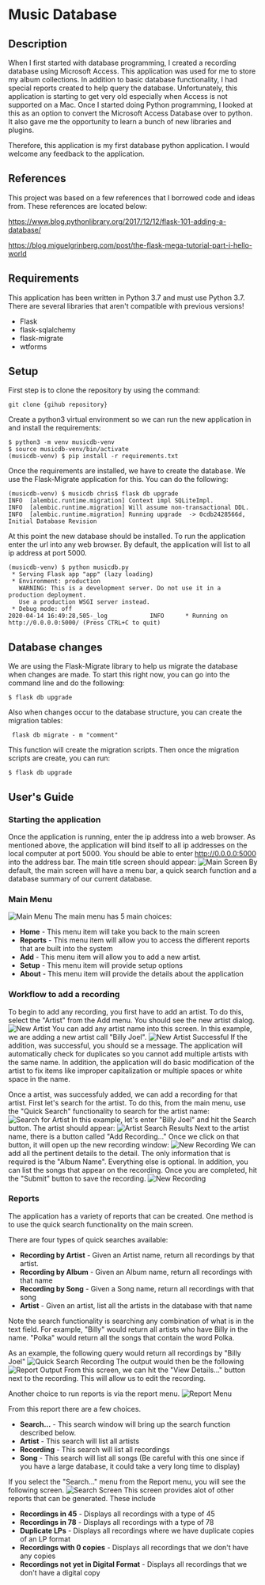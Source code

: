 # Music Database

## Description
When I first started with database programming, I created a recording database using Microsoft Access. This application was used for me to store my album collections. In addition to basic database functionality, I had special reports created to help query the database. Unfortunately, this application is starting to get very old especially when Access is not supported on a Mac.    Once I started doing Python programming, I looked at this as an option to convert the Microsoft Access Database over to python.   It also gave me the opportunity to learn a bunch of new libraries and plugins.

Therefore, this application is my first database python application. I would welcome any feedback to the application.

## References
This project was based on a few references that I borrowed code and ideas from.   These references are located below:

https://www.blog.pythonlibrary.org/2017/12/12/flask-101-adding-a-database/

https://blog.miguelgrinberg.com/post/the-flask-mega-tutorial-part-i-hello-world

## Requirements
This application has been written in Python 3.7 and must use Python 3.7.   There are several libraries that aren't compatible with previous versions!

* Flask
* flask-sqlalchemy
* flask-migrate
* wtforms

## Setup

First step is to clone the repository by using the command:

```git clone {gihub repository}```

Create a python3 virtual environment so we can run the new application in and install the requirements:

```buildoutcfg
$ python3 -m venv musicdb-venv
$ source musicdb-venv/bin/activate
(musicdb-venv) $ pip install -r requirements.txt
```

Once the requirements are installed, we have to create the database.   We use the Flask-Migrate application for this.   You can do the following:
```buildoutcfg
(musicdb-venv) $ musicdb chris$ flask db upgrade
INFO  [alembic.runtime.migration] Context impl SQLiteImpl.
INFO  [alembic.runtime.migration] Will assume non-transactional DDL.
INFO  [alembic.runtime.migration] Running upgrade  -> 0cdb2428566d, Initial Database Revision

```

At this point the new database should be installed.   To run the application enter the url into any web browser.   By default, the application will list to all ip address at port 5000.

```buildoutcfg
(musicdb-venv) $ python musicdb.py
 * Serving Flask app "app" (lazy loading)
 * Environment: production
   WARNING: This is a development server. Do not use it in a production deployment.
   Use a production WSGI server instead.
 * Debug mode: off
2020-04-14 16:49:28,505-_log            INFO      * Running on http://0.0.0.0:5000/ (Press CTRL+C to quit)
```
## Database changes
We are using the Flask-Migrate library to help us migrate the database when changes are made.   To start this right now, you can go into the command line and do the following:

```$ flask db upgrade```

Also when changes occur to the database structure, you can create the migration tables:

``` flask db migrate - m "comment"```

This function will create the migration scripts.   Then once the migration scripts are create, you can run:

```$ flask db upgrade```

## User's Guide

### Starting the application
Once the application is running, enter the ip address into a web browser. As mentioned above, the application will bind itself to all ip addresses on the local computer at port 5000. You should be able to enter http://0.0.0.0:5000 into the address bar.   The main title screen should appear:
![Main Screen](docs/img/mainscreen.png)
By default, the main screen will have a menu bar, a quick search function and a database summary of our current database.

### Main Menu
![Main Menu](docs/img/mainmenu.png)
The main menu has 5 main choices:
* **Home** - This menu item will take you back to the main screen
* **Reports** - This menu item will allow you to access the different reports that are built into the system
* **Add** - This menu item will allow you to add a new artist.
* **Setup** - This menu item will provide setup options
* **About** - This menu item will provide the details about the application

### Workflow to add a recording
To begin to add any recording, you first have to add an artist. To do this, select the "Artist" from the Add menu.   You should see the new artist dialog.
![New Artist](docs/img/newartist.png)
You can add any artist name into this screen.  In this example, we are adding a new artist call "Billy Joel".
![New Artist Successful](docs/img/newartist-successful.png)
If the addition, was successful, you should se a message. The application will automatically check for duplicates so you cannot add multiple artists with the same name. In addition, the application will do basic modification of the artist to fix items like improper capitalization or multiple spaces or white space in the name.

Once a artist, was successfuly added, we can add a recording for that artist. First let's search for the artist.  To do this, from the main menu, use the "Quick Search" functionality to search for the artist name:
![Search for Artist](docs/img/quick-search-artist.png)
In this example, let's enter "Billy Joel" and hit the Search button. The artist should appear:
![Artist Search Results](docs/img/artist-search.png)
Next to the artist name, there is a button called "Add Recording..." Once we click on that button, it will open up the new recording window:
![New Recording](docs/img/newalbum.png)
We can add all the pertinent details to the detail.  The only information that is required is the "Album Name". Everything else is optional. In addition, you can list the songs that appear on the recording. Once you are completed, hit the "Submit" button to save the recording.
![New Recording](docs/img/newalbum-successful.png)

### Reports
The application has a variety of reports that can be created. One method is to use the quick search functionality on the main screen.

There are four types of quick searches available:
* **Recording by Artist** - Given an Artist name, return all recordings by that artist.
* **Recording by Album** - Given an Album name, return all recordings with that name
* **Recording by Song** - Given a Song name, return all recordings with that song
* **Artist** - Given an artist, list all the artists in the database with that name

Note the search functionality is searching any combination of what is in the text field.   For example, "Billy" would return all artists who have Billy in the name.  "Polka" would return all the songs that contain the word Polka.

As an example, the following query would return all recordings by "Billy Joel"
![Quick Search Recording](docs/img/quick-search-recording.png)
The output would then be the following
![Report Output](docs/img/report-output.png)
From this screen, we can hit the "View Details..." button next to the recording. This will allow us to edit the recording.

Another choice to run reports is via the report menu.
![Report Menu](docs/img/reports-menu.png)

From this report there are a few choices. 
* **Search...** - This search window will bring up the search function described below.
* **Artist** - This search will list all artists
* **Recording** - This search will list all recordings
* **Song** - This search will list all songs (Be careful with this one since if you have a large database, it could take a very long time to display)

If you select the "Search..." menu from the Report menu, you will see the following screen.
![Search Screen](docs/img/search.png)
This screen provides alot of other reports that can be generated.   These include
* **Recordings in 45** - Displays all recordings with a type of 45
* **Recordings in 78** - Displays all recordings with a type of 78
* **Duplicate LPs** - Displays all recordings where we have duplicate copies of an LP format
* **Recordings with 0 copies** - Displays all recordings that we don't have any copies
* **Recordings not yet in Digital Format** - Displays all recordings that we don't have a digital copy
